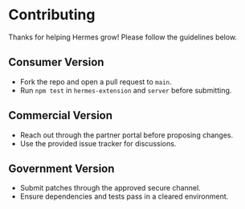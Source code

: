 # Contributing

Thanks for helping Hermes grow! Please follow the guidelines below.

## Consumer Version
- Fork the repo and open a pull request to `main`.
- Run `npm test` in `hermes-extension` and `server` before submitting.

## Commercial Version
- Reach out through the partner portal before proposing changes.
- Use the provided issue tracker for discussions.

## Government Version
- Submit patches through the approved secure channel.
- Ensure dependencies and tests pass in a cleared environment.
